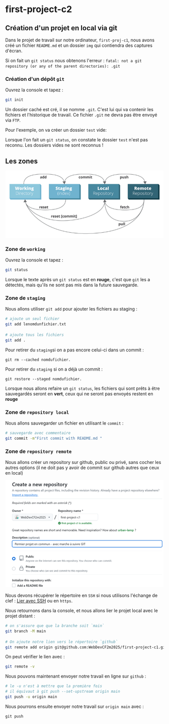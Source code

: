 # first-project-c2

## Création d'un projet en local via git

Dans le projet de travail sur notre ordinateur, `first-proj-c1`, nous avons créé un fichier `README.md` et un dossier `img` qui contiendra des captures d'écran.

Si on fait un `git status` nous obtenons l'erreur : `fatal: not a git repository (or any of the parent directories): .git`

### Création d'un dépôt `git` 

Ouvrez la console et tapez :

```bash
git init
```

Un dossier caché est cré, il se nomme `.git`. C'est lui qui va contenir les fichiers et l'historique de travail. Ce fichier `.git` ne devra pas être envoyé via `FTP`.

Pour l'exemple, on va créer un dossier `test` vide:

Lorsque l'on fait un `git status`, on constate le dossier `test` n'est pas reconnu. Les dossiers vides ne sont reconnus !

## Les zones

![Zones](img/screenshot-github.com-2024.11.22-11_40_15.png)


### Zone de `working`

Ouvrez la console et tapez :

```bash
git status
```

Lorsque le texte après un `git status` est en **rouge**, c'est que `git` les a détectés, mais qu'ils ne sont pas mis dans la future sauvegarde.

### Zone de `staging`

Nous allons utiliser `git add` pour ajouter les fichiers au staging :

```bash
# ajoute un seul fichier
git add lenomdunfichier.txt

# ajoute tous les fichiers
git add .
```
Pour retirer du `staging`si on a pas encore celui-ci dans un commit :

	git rm --cached nomdufichier.

Pour retirer du `staging` si on a déjà un commit :

	git restore --staged nomdufichier.


Lorsque nous allons refaire un `git status`, les fichiers qui sont prêts à être sauvegardés seront en **vert**, ceux qui ne seront pas envoyés restent en **rouge**


### Zone de `repository local`

Nous allons sauvegarder un fichier en utilisant le `commit` :

```bash
# sauvegarde avec commentaire
git commit -m"First commit with README.md "
```

### Zone de `repository remote`

Nous allons créer un repository sur github, public ou privé, sans cocher les autres options (il ne doit pas y avoir de commit sur github autres que ceux en local)

![création d'un répertoire](img/screenshot-github.com-2024.11.22-09_58_09.png)

Nous devons récupérer le répertoire en `SSH` si nous utilisons l'échange de clef : [Lier avec SSH](https://github.com/WebDevCF2m/prefo-git-c1?tab=readme-ov-file#lier-votre-compte-et-votre-pc) ou en `https`.

Nous retournons dans la console, et nous allons lier le projet local avec le projet distant : 

```bash
# on s'assure que que la branche soit `main`
git branch -M main

# On ajoute notre lien vers le répertoire `github`
git remote add origin git@github.com:WebDevCF2m2025/first-project-c1.git
```

On peut vérifier le lien avec : 

```bash
git remote -v 
```

Nous pouvons maintenant envoyer notre travail en ligne sur `github` : 

```bash
# le -u n'est à mettre que la première fois
# il équivaut à git push --set-upstream origin main
git push -u origin main
```

Nous pourrons ensuite envoyer notre travail sur `origin main` avec :

	git push



